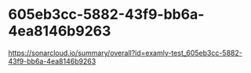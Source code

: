 # 605eb3cc-5882-43f9-bb6a-4ea8146b9263
https://sonarcloud.io/summary/overall?id=examly-test_605eb3cc-5882-43f9-bb6a-4ea8146b9263
